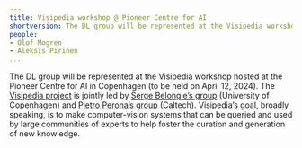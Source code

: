 ```yaml
---
title: Visipedia workshop @ Pioneer Centre for AI
shortversion: The DL group will be represented at the Visipedia workshop hosted at the Pioneer Centre for AI in Copenhagen (to be held on April 12, 2024). The [Visipedia project](visipedia.org) is jointly led by [Serge Belongie’s group](https://www.belongielab.org/) (University of Copenhagen) and [Pietro Perona’s group](https://www.eas.caltech.edu/people/perona) (Caltech). Visipedia’s goal, broadly speaking, is to make computer-vision systems that can be queried and used by large communities of experts to help foster the curation and generation of new knowledge.
people:
- Olof Mogren
- Aleksis Pirinen
...
```


The DL group will be represented at the Visipedia workshop hosted at the Pioneer Centre for AI in Copenhagen (to be held on April 12, 2024). The [Visipedia project](visipedia.org) is jointly led by [Serge Belongie’s group](https://www.belongielab.org/) (University of Copenhagen) and [Pietro Perona’s group](https://www.eas.caltech.edu/people/perona) (Caltech). Visipedia’s goal, broadly speaking, is to make computer-vision systems that can be queried and used by large communities of experts to help foster the curation and generation of new knowledge.

